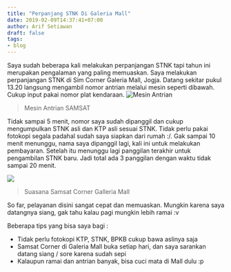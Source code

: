 ```yaml
---
title: "Perpanjang STNK Di Galeria Mall"
date: 2019-02-09T14:37:41+07:00
author: Arif Setiawan
draft: false
tags:
- blog
---
```


Saya sudah beberapa kali melakukan perpanjangan STNK tapi tahun ini merupakan pengalaman yang paling memuaskan. Saya melakukan perpanjangan STNK di Sim Corner Galeria Mall, Jogja. Datang sekitar pukul 13.20 langsung mengambil nomor antrian melalui mesin seperti dibawah. Cukup input pakai nomor plat kendaraan.
![Mesin Antrian](https://thumbs2.imgbox.com/e3/e0/RxQgwI9f_t.jpg "Mesin Antrian")
> Mesin Antrian SAMSAT

Tidak sampai 5 menit, nomor saya sudah dipanggil dan cukup mengumpulkan STNK asli dan KTP asli sesuai STNK. Tidak perlu pakai fotokopi segala padahal sudah saya siapkan dari rumah :/. Gak sampai 10 menit menunggu, nama saya dipanggil lagi, kali ini untuk melakukan pembayaran. Setelah itu menunggu lagi panggilan terakhir untuk pengambilan STNK baru. Jadi total ada 3 panggilan dengan waktu tidak sampai 20 menit.

![](https://thumbs2.imgbox.com/83/9b/QelTOO47_t.jpg)
> Suasana Samsat Corner Galleria Mall

So far, pelayanan disini sangat cepat dan memuaskan. Mungkin karena saya datangnya siang, gak tahu kalau pagi mungkin lebih ramai :v

Beberapa tips yang bisa saya bagi :
- Tidak perlu fotokopi KTP, STNK, BPKB cukup bawa aslinya saja
- Samsat Corner di Galeria Mall buka setiap hari, dan saya sarankan datang siang / sore karena sudah sepi
- Kalaupun ramai dan antrian banyak, bisa cuci mata di Mall dulu :p


